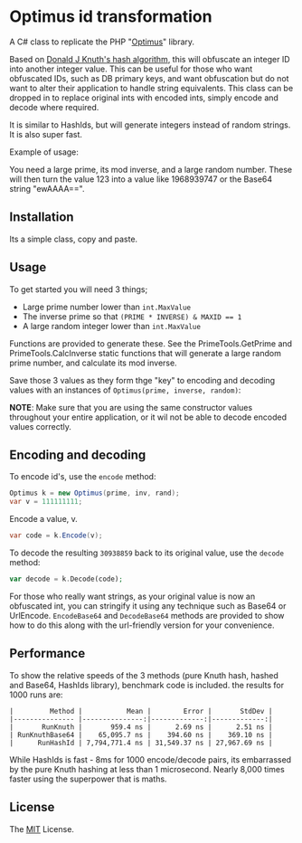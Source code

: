 ﻿# Optimus id transformation

A C# class to replicate the PHP "<a href="https://github.com/jenssegers/optimus">Optimus</a>" library.

Based on <a href="https://www.oreilly.com/library/view/art-of-computer/9780321635792/">Donald J Knuth's hash algorithm</a>, this will obfuscate an integer ID into another integer value. 
This can be useful for those who want obfuscated IDs, such as DB primary keys, and want obfuscation but do not want to alter their application to handle string equivalents. 
This class can be dropped in to replace original ints with encoded ints, simply encode and decode where required.

It is similar to HashIds, but will generate integers instead of random strings. It is also super fast.

Example of usage:

You need a large prime, its mod inverse, and a large random number. These will then turn the value 123 into a value like 1968939747 or the Base64 string "ewAAAA==".



## Installation

Its a simple class, copy and paste.

## Usage

To get started you will need 3 things;

 - Large prime number lower than `int.MaxValue`
 - The inverse prime so that `(PRIME * INVERSE) & MAXID == 1`
 - A large random integer lower than `int.MaxValue`

Functions are provided to generate these. See the PrimeTools.GetPrime and PrimeTools.CalcInverse static functions that will generate a large random prime number, and calculate its mod inverse.

Save those 3 values as they form thge "key" to encoding and decoding values with an instances of `Optimus(prime, inverse, random)`:

**NOTE**: Make sure that you are using the same constructor values throughout your entire application, or it wil not be able to decode encoded values correctly.

## Encoding and decoding

To encode id's, use the `encode` method:

```c#
Optimus k = new Optimus(prime, inv, rand);
var v = 111111111;
```

Encode a value, v.
```c#
var code = k.Encode(v);
```

To decode the resulting `30938859` back to its original value, use the `decode` method:

```php
var decode = k.Decode(code);
```

For those who really want strings, as your original value is now an obfuscated int, you can stringify it using any technique such as Base64 or UrlEncode.
`EncodeBase64` and `DecodeBase64` methods are provided to show how to do this along with the url-friendly version for your convenience.

## Performance
To show the relative speeds of the 3 methods (pure Knuth hash, hashed and Base64, HashIds library), benchmark code is included. the results for 1000 runs are:

```
|         Method |           Mean |        Error |       StdDev |
|--------------- |---------------:|-------------:|-------------:|
|       RunKnuth |       959.4 ns |      2.69 ns |      2.51 ns |
| RunKnuthBase64 |    65,095.7 ns |    394.60 ns |    369.10 ns |
|      RunHashId | 7,794,771.4 ns | 31,549.37 ns | 27,967.69 ns |
```

While HashIds is fast - 8ms for 1000 encode/decode pairs, its embarrassed by the pure Knuth hashing at less than 1 microsecond. Nearly 8,000 times faster using the superpower that is maths.


## License

The [MIT](https://opensource.org/licenses/MIT) License.